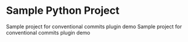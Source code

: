 # Sample Python Project

Sample project for conventional commits plugin demo
Sample project for conventional commits plugin demo